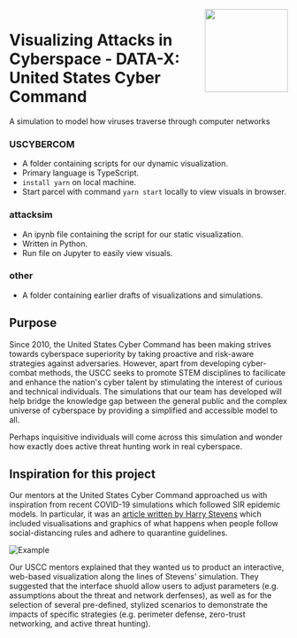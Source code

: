 <img src="https://upload.wikimedia.org/wikipedia/commons/thumb/8/87/Seal_of_the_United_States_Cyber_Command.svg/1200px-Seal_of_the_United_States_Cyber_Command.svg.png" align="right" width="150"/>

# Visualizing Attacks in Cyberspace - DATA-X: United States Cyber Command

A simulation to model how viruses traverse through computer networks



### USCYBERCOM

- A folder containing scripts for our dynamic visualization. 
- Primary language is TypeScript.
- `install yarn` on local machine.
- Start parcel with command `yarn start` locally to view visuals in browser.


### attacksim
- An ipynb file containing the script for our static visualization. 
- Written in Python. 
- Run file on Jupyter to easily view visuals.
  
### other
- A folder containing earlier drafts of visualizations and simulations.


## Purpose
Since 2010, the United States Cyber Command has been making strives towards cyberspace superiority by taking proactive and risk-aware strategies against adversaries. However, apart from developing cyber-combat methods, the USCC seeks to promote STEM disciplines to facilicate and enhance the nation's cyber talent by stimulating the interest of curious and technical individuals. The simulations that our team has developed will help bridge the knowledge gap between the general public and the complex universe of cyberspace by providing a simplified and accessible model to all. 

Perhaps inquisitive individuals will come across this simulation and wonder how exactly does active threat hunting work in real cyberspace. 


## Inspiration for this project
Our mentors at the United States Cyber Command approached us with inspiration from recent COVID-19 simulations which followed SIR epidemic models. In particular, it was an [article written by Harry Stevens](https://www.washingtonpost.com/graphics/2020/world/corona-simulator/) which included visualisations and graphics of what happens when people follow social-distancing rules and adhere to quarantine guidelines.

![Example](https://media.giphy.com/media/R1rR597cItIRhu3kaq/giphy.gif)

Our USCC mentors explained that they wanted us to product an interactive, web-based visualization along the lines of Stevens' simulation. They suggested that the interface shuold allow users to adjust parameters (e.g. assumptions about the threat and network derfenses), as well as for the selection of several pre-defined, stylized scenarios to demonstrate the impacts of specific strategies (e.g. perimeter defense, zero-trust networking, and active threat hunting).





